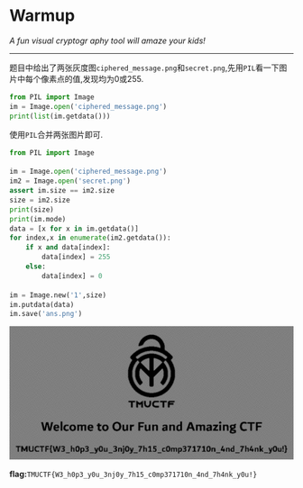 # Warmup

*A fun visual cryptogr aphy tool will amaze your kids!*

---

题目中给出了两张灰度图`ciphered_message.png`和`secret.png`,先用`PIL`看一下图片中每个像素点的值,发现均为0或255.

```python
from PIL import Image
im = Image.open('ciphered_message.png')
print(list(im.getdata()))
```

使用`PIL`合并两张图片即可.

```Python
from PIL import Image

im = Image.open('ciphered_message.png')
im2 = Image.open('secret.png')
assert im.size == im2.size
size = im2.size
print(size)
print(im.mode)
data = [x for x in im.getdata()]
for index,x in enumerate(im2.getdata()):
    if x and data[index]:
        data[index] = 255
    else:
        data[index] = 0

im = Image.new('1',size)
im.putdata(data)
im.save('ans.png')
```

![TMUCTF](assets/ans.png)

**flag:**`TMUCTF{W3_h0p3_y0u_3nj0y_7h15_c0mp371710n_4nd_7h4nk_y0u!}`

